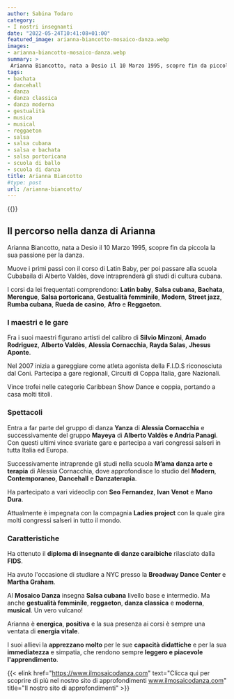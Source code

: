 ```yaml
---
author: Sabina Todaro
category:
- I nostri insegnanti
date: "2022-05-24T10:41:08+01:00"
featured_image: arianna-biancotto-mosaico-danza.webp
images:
- arianna-biancotto-mosaico-danza.webp
summary: >
 Arianna Biancotto, nata a Desio il 10 Marzo 1995, scopre fin da piccola la sua passione per la danza. Muove i primi passi con il corso di Latin Baby, per poi passare alla scuola Cubabaila di Alberto Valdès, dove intraprenderà gli studi di...
tags:
- bachata
- dancehall
- danza
- danza classica
- danza moderna
- gestualità
- musica
- musical
- reggaeton
- salsa
- salsa cubana
- salsa e bachata
- salsa portoricana
- scuola di ballo
- scuola di danza
title: Arianna Biancotto
#type: post
url: /arianna-biancotto/
---
```

<div class="w6 fr pv3">
{{<figureh src="arianna-biancotto.webp"
alt="Arianna Biancotto"
caption="Arianna Biancotto" >}}
</div>

## Il percorso nella danza di Arianna

Arianna Biancotto, nata a Desio il 10 Marzo 1995, scopre fin da piccola la sua passione per la danza.

Muove i primi passi con il corso di Latin Baby, per poi passare alla scuola Cubabaila di Alberto Valdès, dove intraprenderà gli studi di cultura cubana.

I corsi da lei frequentati comprendono: **Latin baby**, **Salsa cubana**, **Bachata**, **Merengue**, **Salsa portoricana**, **Gestualità femminile**, **Modern**, **Street jazz**, **Rumba cubana**, **Rueda de casino**, **Afro** e **Reggaeton**.

### I maestri e le gare

Fra i suoi maestri figurano artisti del calibro di **Silvio Minzoni**, **Amado Rodriguez**, **Alberto Valdès**, **Alessia Cornacchia**, **Rayda Salas**, **Jhesus Aponte**.

Nel 2007 inizia a gareggiare come atleta agonista della F.I.D.S riconosciuta dal Coni. Partecipa a gare regionali, Circuiti di Coppa Italia, gare Nazionali.

Vince trofei nelle categorie Caribbean Show Dance e coppia, portando a casa molti titoli.

### Spettacoli

Entra a far parte del gruppo di danza **Yanza** di **Alessia Cornacchia** e successivamente del gruppo **Mayeya** di **Alberto Valdès e Andria Panagi**. Con questi ultimi vince svariate gare e partecipa a vari congressi salseri in tutta Italia ed Europa.

Successivamente intraprende gli studi nella scuola **M’ama danza arte e terapia** di Alessia Cornacchia, dove approfondisce lo studio del **Modern**, **Contemporaneo**, **Dancehall** e **Danzaterapia**.

Ha partecipato a vari videoclip con **Seo Fernandez**, **Ivan Venot** e **Mano Dura**.

Attualmente è impegnata con la compagnia **Ladies project** con la quale gira molti congressi salseri in tutto il mondo.

### Caratteristiche

Ha ottenuto il **diploma di insegnante di danze caraibiche** rilasciato dalla **FIDS**.

Ha avuto l'occasione di studiare a NYC presso la **Broadway Dance Center** e **Martha Graham**.

Al **Mosaico Danza** insegna **Salsa cubana** livello base e intermedio. Ma anche **gestualità femminile**, **reggaeton**, **danza classica** e **moderna**, **musical**. Un vero vulcano!

Arianna è **energica**, **positiva** e la sua presenza ai corsi è sempre una ventata di **energia vitale**.

I suoi allievi la **apprezzano molto** per le sue **capacità didattiche** e per la sua **immediatezza** e simpatia, che rendono sempre **leggero e piacevole l'apprendimento**.

{{< elink href="https://www.ilmosaicodanza.com" text="Clicca qui per scoprire di più nel nostro  sito di approfondimenti www.ilmosaicodanza.com" title="Il nostro sito di approfondimenti" >}}